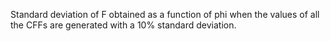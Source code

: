 Standard deviation of F obtained as a function of phi when the values of all the CFFs are generated with a 10% standard deviation. 
